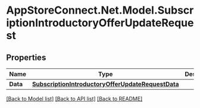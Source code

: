 # AppStoreConnect.Net.Model.SubscriptionIntroductoryOfferUpdateRequest

## Properties

Name | Type | Description | Notes
------------ | ------------- | ------------- | -------------
**Data** | [**SubscriptionIntroductoryOfferUpdateRequestData**](SubscriptionIntroductoryOfferUpdateRequestData.md) |  | 

[[Back to Model list]](../README.md#documentation-for-models) [[Back to API list]](../README.md#documentation-for-api-endpoints) [[Back to README]](../README.md)

